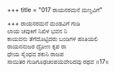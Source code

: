 +++
title = "017 ರಾಯನರಮನೆ ಮಣ್ಡವಿಗೆ"

+++
ರಾಯನರಮನೆ ಮಂಡವಿಗೆ ಗುಡಿ  
ಲಾಯ ಚವುಕಿಗೆ ನಿಖಿಳ ಭವನ ನಿ  
ಕಾಯವನು ತೆಗೆದೊಟ್ಟಿದರು ಬಂಡಿಗಳ ಹಂತಿಯಲಿ  
ರಾಯನನುಜರ ದ್ರೋಣ ಕೃಪ ರಾ  
ಧೇಯ ಸೈಂಧವ ಶಕುನಿ ರಾಜಪ  
ಸಾಯಿತರ ಗುಡಿಗೂಢಚಂಪಯವೇರಿದವು ರಥವ      ॥17॥